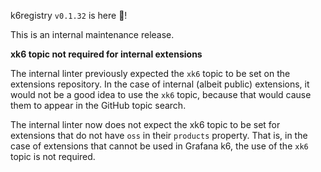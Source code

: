 k6registry `v0.1.32` is here 🎉!

This is an internal maintenance release.

**xk6 topic not required for internal extensions**

The internal linter previously expected the `xk6` topic to be set on the extensions repository. In the case of internal (albeit public) extensions, it would not be a good idea to use the `xk6` topic, because that would cause them to appear in the GitHub topic search.

The internal linter now does not expect the xk6 topic to be set for extensions that do not have `oss` in their `products` property. That is, in the case of extensions that cannot be used in Grafana k6, the use of the `xk6` topic is not required.